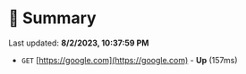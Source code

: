 # 📖 Summary
Last updated: **8/2/2023, 10:37:59 PM**

- `GET` [https://google.com](https://google.com) - **Up** (157ms)
